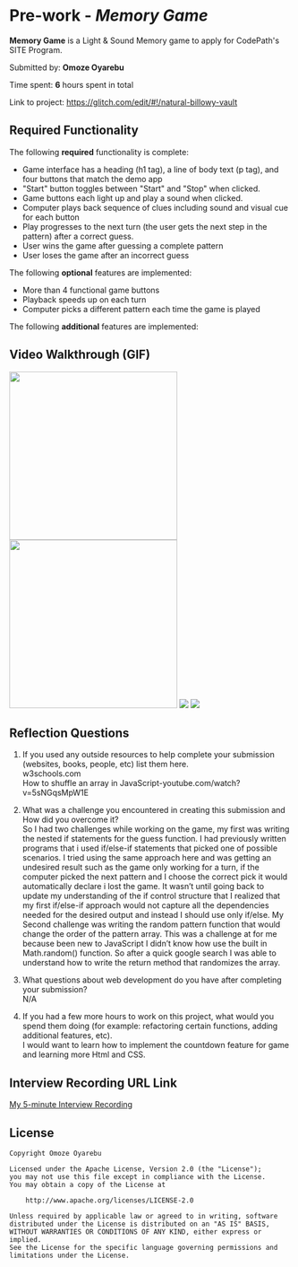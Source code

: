 # Pre-work - *Memory Game*

**Memory Game** is a Light & Sound Memory game to apply for CodePath's SITE Program. 

Submitted by: **Omoze Oyarebu**

Time spent: **6** hours spent in total

Link to project: https://glitch.com/edit/#!/natural-billowy-vault

## Required Functionality

The following **required** functionality is complete:

* Game interface has a heading (h1 tag), a line of body text (p tag), and four buttons that match the demo app
* "Start" button toggles between "Start" and "Stop" when clicked. 
* Game buttons each light up and play a sound when clicked. 
* Computer plays back sequence of clues including sound and visual cue for each button
* Play progresses to the next turn (the user gets the next step in the pattern) after a correct guess. 
* User wins the game after guessing a complete pattern
* User loses the game after an incorrect guess

The following **optional** features are implemented:

* More than 4 functional game buttons
* Playback speeds up on each turn
* Computer picks a different pattern each time the game is played


The following **additional** features are implemented:



## Video Walkthrough (GIF)

<img src = "http://g.recordit.co/CidTavMOiA.gif" width=300><br>
<img src = "http://g.recordit.co/RyvzEtHaTV.gif" width=300>
![](gif3-link-here)
![](gif4-link-here)

## Reflection Questions
1. If you used any outside resources to help complete your submission (websites, books, people, etc) list them here. 
<br>w3schools.com
<br>How to shuffle an array in JavaScript-youtube.com/watch?v=5sNGqsMpW1E

2. What was a challenge you encountered in creating this submission and How did you overcome it? 
<br> So I had two challenges while working on the game, my first was writing the nested if statements for the guess function. I had previously written programs that i used if/else-if statements that picked one of possible scenarios. I tried using the same approach here and was getting an undesired result such as the game only working for a turn, if the computer picked the next pattern and I choose the correct pick it would automatically declare i lost the game. It wasn’t until going back to update my understanding of the if control structure that I realized that my first if/else-if approach would not capture all the dependencies needed for the desired output and instead I should use only if/else. 
My Second challenge was writing the random pattern function that would change the order of the pattern array. This was a challenge at for me because been new to JavaScript I didn’t know how use the built in Math.random() function. So after a quick google search I was able to understand how to write the return method that randomizes the array.


3. What questions about web development do you have after completing your submission?
<br> N/A

4. If you had a few more hours to work on this project, what would you spend them doing (for example: refactoring certain functions, adding additional features, etc). 
<br>I would want to learn how to implement the countdown feature for game and learning more Html and CSS.



## Interview Recording URL Link

[My 5-minute Interview Recording](your-link-here)


## License

    Copyright Omoze Oyarebu

    Licensed under the Apache License, Version 2.0 (the "License");
    you may not use this file except in compliance with the License.
    You may obtain a copy of the License at

        http://www.apache.org/licenses/LICENSE-2.0

    Unless required by applicable law or agreed to in writing, software
    distributed under the License is distributed on an "AS IS" BASIS,
    WITHOUT WARRANTIES OR CONDITIONS OF ANY KIND, either express or implied.
    See the License for the specific language governing permissions and
    limitations under the License.
